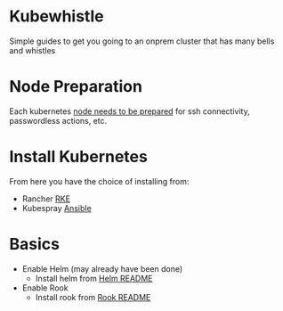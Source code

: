 # Kubewhistle
Simple guides to get you going to an onprem cluster that has many bells and whistles

# Node Preparation
Each kubernetes [node needs to be prepared](./README.node.md) for ssh connectivity, passwordless actions, etc.

# Install Kubernetes
From here you have the choice of installing from:
- Rancher [RKE](./README.rke.md)
- Kubespray [Ansible](./README.kubespray.md)

# Basics
- Enable Helm (may already have been done)
    - Install helm from [Helm README](./README.helm.md)
- Enable Rook
    - Install rook from [Rook README](./README.rook.md)